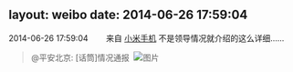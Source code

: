 layout: weibo
date: 2014-06-26 17:59:04
---
<meta name="referrer" content="no-referrer" />

2014-06-26 17:59:04  &nbsp;&nbsp;&nbsp;&nbsp;&nbsp;&nbsp; 来自 <a href="http://app.weibo.com/t/feed/22zMnn" rel="nofollow">小米手机</a>
不是领导情况就介绍的这么详细……
>  @平安北京: [话筒]情况通报 ​​​
>  ![图片](https://ww1.sinaimg.cn/large/4cd3493fjw1ehrmquhvejj20de1i5qbo.jpg)
